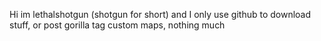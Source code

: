 Hi im lethalshotgun (shotgun for short) and I only use github to download stuff, or post gorilla tag custom maps, nothing much
